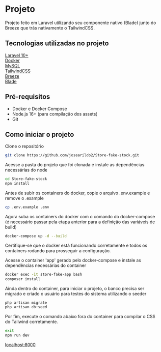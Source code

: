 # Projeto

Projeto feito em Laravel utilizando seu componente nativo (Blade) junto do Breeze que trás nativamente o TailwindCSS.

## Tecnologias utilizadas no projeto

[Laravel 10+](https://laravel.com/docs/12.x) <br>
[Docker](https://www.docker.com/) <br>
[MySQL](https://www.mysql.com/) <br>
[TailwindCSS](https://tailwindcss.com/) <br>
[Breeze](https://laravel.com/docs/10.x/starter-kits) <br>
[Blade](https://laravel.com/docs/12.x/blade) <br>

## Pré-requisitos
- Docker e Docker Compose
- Node.js 16+ (para compilação dos assets)
- Git

## Como iniciar o projeto

Clone o repositório

```sh
git clone https://github.com/josearildo2/Store-fake-stock.git
```

Acesse a pasta do projeto que foi clonada e instale as dependências necessárias do node
```sh
cd Store-fake-stock
npm install
```

Antes de subir os containers do docker, copie o arquivo .env.example e remove o .example
```sh
cp .env.example .env
```

Agora suba os containers do docker com o comando do docker-compose (é necessário passar pela etapa anterior para a definição das variáveis de build)
```sh
docker-compose up -d --build
```

Certifique-se que o docker está funcionando corretamente e todos os containers rodando para prosseguir a configuração.

Acesse o container 'app' gerado pelo docker-compose e instale as dependências necessárias do container
```sh
docker exec -it store-fake-app bash
composer install
```

Ainda dentro do container, para iniciar o projeto, o banco precisa ser migrado e criado o usuário para testes do sistema utilizando o seeder
```sh
php artisan migrate
php artisan db:seed
```

Por fim, execute o comando abaixo fora do container para compilar o CSS do Tailwind corretamente.
```sh
exit
npm run dev
```

[localhost:8000](http://localhost:8000/) <br>
